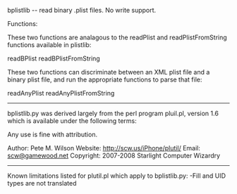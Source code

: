 bplistlib -- read binary .plist files. No write support.

Functions: 

These two functions are analagous to the readPlist and readPlistFromString
functions available in plistlib:

readBPlist
readBPlistFromString

These two functions can discriminate between an XML plist file and a binary
plist file, and run the appropriate functions to parse that file:

readAnyPlist
readAnyPlistFromString

----------
bplistlib.py was derived largely from the perl program pluil.pl, version 1.6
which is available under the following terms: 

Any use is fine with attribution.

Author: Pete M. Wilson
Website: http://scw.us/iPhone/plutil/
Email: scw@gamewood.net
Copyright: 2007-2008 Starlight Computer Wizardry

----------
Known limitations listed for plutil.pl which apply to bplistlib.py:
-Fill and UID types are not translated